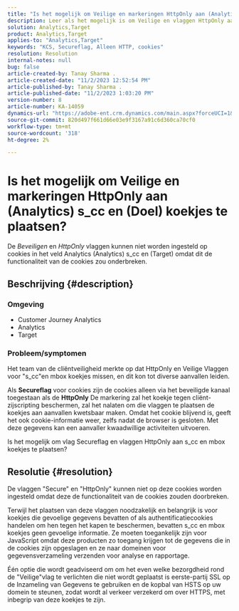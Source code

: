```yaml
---
title: "Is het mogelijk om Veilige en markeringen HttpOnly aan (Analytics) s_cc en (Doel) koekjes te plaatsen?"
description: Leer als het mogelijk is om Veilige en vlaggen HttpOnly aan (Analytics) s_cc en (Doel) koekjes te plaatsen.
solution: Analytics,Target
product: Analytics,Target
applies-to: "Analytics,Target"
keywords: "KCS, Secureflag, Alleen HTTP, cookies"
resolution: Resolution
internal-notes: null
bug: false
article-created-by: Tanay Sharma .
article-created-date: "11/2/2023 12:52:54 PM"
article-published-by: Tanay Sharma .
article-published-date: "11/2/2023 1:03:20 PM"
version-number: 8
article-number: KA-14059
dynamics-url: "https://adobe-ent.crm.dynamics.com/main.aspx?forceUCI=1&pagetype=entityrecord&etn=knowledgearticle&id=51149bb8-7e79-ee11-8179-6045bd006704"
source-git-commit: 820d497f661d66e03e9f3167a91c6d360ca70cf0
workflow-type: tm+mt
source-wordcount: '318'
ht-degree: 2%

---
```


# Is het mogelijk om Veilige en markeringen HttpOnly aan (Analytics) s_cc en (Doel) koekjes te plaatsen?


De *Beveiligen* en *HttpOnly* vlaggen kunnen niet worden ingesteld op cookies in het veld Analytics (Analytics) s_cc en (Target) omdat dit de functionaliteit van de cookies zou onderbreken.

## Beschrijving {#description}


### Omgeving

- Customer Journey Analytics
- Analytics
- Target




### Probleem/symptomen



Het team van de cliëntveiligheid merkte op dat HttpOnly en Veilige Vlaggen voor &quot;s_cc&quot;en mbox koekjes missen, en dit kon tot diverse aanvallen leiden.

Als <b>Secureflag</b> voor cookies zijn de cookies alleen via het beveiligde kanaal toegestaan als de <b>HttpOnly</b> De markering zal het koekje tegen cliënt-zijscripting beschermen, zal het nalaten om die vlaggen te plaatsen de koekjes aan aanvallen kwetsbaar maken. Omdat het cookie blijvend is, geeft het ook cookie-informatie weer, zelfs nadat de browser is gesloten. Met deze gegevens kan een aanvaller kwaadwillige activiteiten uitvoeren.

Is het mogelijk om vlag Secureflag en vlaggen HttpOnly aan s_cc en mbox koekjes te plaatsen?


## Resolutie {#resolution}


De vlaggen &quot;Secure&quot; en &quot;HttpOnly&quot; kunnen niet op deze cookies worden ingesteld omdat deze de functionaliteit van de cookies zouden doorbreken.

Terwijl het plaatsen van deze vlaggen noodzakelijk en belangrijk is voor koekjes die gevoelige gegevens bevatten of als authentificatiecookies handelen om hen tegen het kapen te beschermen, bevatten s_cc en mbox koekjes geen gevoelige informatie. Ze moeten toegankelijk zijn voor JavaScript omdat deze producten zo toegang krijgen tot de gegevens die in de cookies zijn opgeslagen en ze naar domeinen voor gegevensverzameling verzenden voor analyse en rapportage.

Één optie die wordt geadviseerd om om het even welke bezorgdheid rond de &quot;Veilige&quot;vlag te verlichten die niet wordt geplaatst is eerste-partij SSL op de Inzameling van Gegevens te gebruiken en de kopbal van HSTS op uw domein te steunen, zodat wordt al verkeer verzekerd om over HTTPS, met inbegrip van deze koekjes te zijn.
